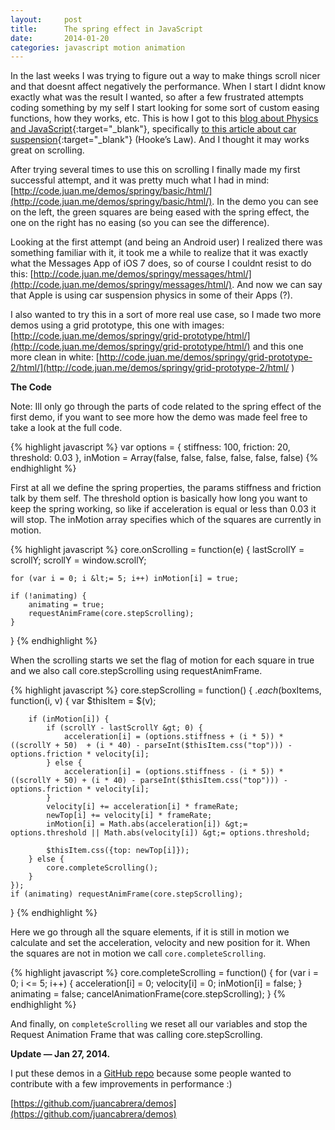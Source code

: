 ```yaml
---
layout:     post
title:      The spring effect in JavaScript
date:       2014-01-20
categories: javascript motion animation
---
```


In the last weeks I was trying to figure out a way to make things scroll nicer and that doesnt affect negatively the performance. When I start I didnt know exactly what was the result I wanted, so after a few frustrated attempts coding something by my self I start looking for some sort of custom easing functions, how they works, etc. This is how I got to this [blog about Physics and JavaScript](http://burakkanber.com/){:target="_blank"}, specifically [to this article about car suspension](http://burakkanber.com/blog/physics-in-javascript-car-suspension-part-1-spring-mass-damper/){:target="_blank"} (Hooke’s Law). And I thought it may works great on scrolling.

After trying several times to use this on scrolling I finally made my first successful attempt, and it was pretty much what I had in mind: [http://code.juan.me/demos/springy/basic/html/](http://code.juan.me/demos/springy/basic/html/). In the demo you can see on the left, the green squares are being eased with the spring effect, the one on the right has no easing (so you can see the difference).

Looking at the first attempt (and being an Android user) I realized there was something familiar with it, it took me a while to realize that it was exactly what the Messages App of iOS 7 does, so of course I couldnt resist to do this: [http://code.juan.me/demos/springy/messages/html/](http://code.juan.me/demos/springy/messages/html/). And now we can say that Apple is using car suspension physics in some of their Apps (?).

I also wanted to try this in a sort of more real use case, so I made two more demos using a grid prototype, this one with images: [http://code.juan.me/demos/springy/grid-prototype/html/](http://code.juan.me/demos/springy/grid-prototype/html/) and this one more clean in white: [http://code.juan.me/demos/springy/grid-prototype-2/html/](http://code.juan.me/demos/springy/grid-prototype-2/html/
)

__The Code__

Note: Ill only go through the parts of code related to the spring effect of the first demo, if you want to see more how the demo was made feel free to take a look at the full code.

{% highlight javascript %}
var options  = {
    stiffness: 100,
    friction: 20,
    threshold: 0.03
}, 
inMotion = Array(false, false, false, false, false, false)
{% endhighlight %}

First at all we define the spring properties, the params stiffness  and friction talk by them self. The threshold option is basically how long you want to keep the spring working, so like if acceleration is equal or less than 0.03 it will stop. The inMotion array specifies which of the squares are currently in motion.

{% highlight javascript %}
core.onScrolling = function(e) {
    lastScrollY = scrollY;
    scrollY = window.scrollY;

    for (var i = 0; i &lt;= 5; i++) inMotion[i] = true;

    if (!animating) {
        animating = true;
        requestAnimFrame(core.stepScrolling);           
    }
}
{% endhighlight %}

When the scrolling starts we set the flag of motion for each square in true and we also call core.stepScrolling using requestAnimFrame.

{% highlight javascript %}
core.stepScrolling = function() {
    $.each($boxItems, function(i, v) {
        var $thisItem = $(v);

        if (inMotion[i]) {
            if (scrollY - lastScrollY &gt; 0) {
                acceleration[i] = (options.stiffness + (i * 5)) * ((scrollY + 50)  + (i * 40) - parseInt($thisItem.css("top"))) - options.friction * velocity[i];
            } else {
                acceleration[i] = (options.stiffness - (i * 5)) * ((scrollY + 50) + (i * 40) - parseInt($thisItem.css("top"))) - options.friction * velocity[i];
            }
            velocity[i] += acceleration[i] * frameRate;
            newTop[i] += velocity[i] * frameRate;
            inMotion[i] = Math.abs(acceleration[i]) &gt;= options.threshold || Math.abs(velocity[i]) &gt;= options.threshold;

            $thisItem.css({top: newTop[i]});
        } else {
            core.completeScrolling();
        }
    });
    if (animating) requestAnimFrame(core.stepScrolling);
}
{% endhighlight %}

Here we go through all the square elements, if it is still in motion we calculate and set the acceleration, velocity and new position for it. When the squares are not in motion we call `core.completeScrolling`.

{% highlight javascript %}
core.completeScrolling = function() {
    for (var i = 0; i &lt;= 5; i++) {
        acceleration[i] = 0;
        velocity[i] = 0;
        inMotion[i] = false;
    }
    animating = false;
    cancelAnimationFrame(core.stepScrolling);
}
{% endhighlight %}

And finally, on `completeScrolling` we reset all our variables and stop the Request Animation Frame that was calling core.stepScrolling.

__Update — Jan 27, 2014.__

I put these demos in a [GitHub repo](https://github.com/juancabrera/demos) because some people wanted to contribute with a few improvements in performance :)

[https://github.com/juancabrera/demos](https://github.com/juancabrera/demos)
